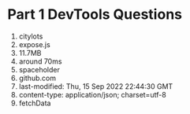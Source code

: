 # Part 1 DevTools Questions
1. citylots
2. expose.js
3. 11.7MB
4. around 70ms 
5. spaceholder 
6. github.com
7. last-modified: Thu, 15 Sep 2022 22:44:30 GMT
8. content-type: application/json; charset=utf-8
9. fetchData    

